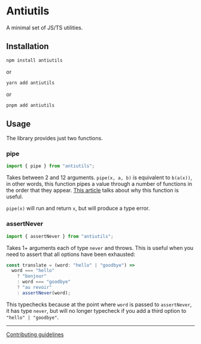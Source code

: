 # Antiutils

A minimal set of JS/TS utilities.

## Installation

```bash
npm install antiutils
```

or

```bash
yarn add antiutils
```

or

```bash
pnpm add antiutils
```

## Usage

The library provides just two functions.

### pipe

```ts
import { pipe } from "antiutils";
```

Takes between 2 and 12 arguments. `pipe(x, a, b)` is equivalent to `b(a(x))`, in other words, this function pipes a value through a number of functions in the order that they appear. [This article](https://dev.to/ivan7237d/i-ve-used-the-pipe-function-2-560-times-and-i-can-tell-you-it-s-good-4aal) talks about why this function is useful.

`pipe(x)` will run and return `x`, but will produce a type error.

### assertNever

```ts
import { assertNever } from "antiutils";
```

Takes 1+ arguments each of type `never` and throws. This is useful when you need to assert that all options have been exhausted:

```ts
const translate = (word: "hello" | "goodbye") =>
  word === "hello"
    ? "bonjour"
    : word === "goodbye"
    ? "au revoir"
    : assertNever(word);
```

This typechecks because at the point where `word` is passed to `assertNever`, it has type `never`, but will no longer typecheck if you add a third option to `"hello" | "goodbye"`.

---

[Contributing guidelines](https://github.com/ivan7237d/antiutils/blob/master/.github/CONTRIBUTING.md)
